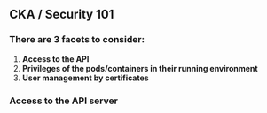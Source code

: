 ## CKA / Security 101
### There are 3 facets to consider:
  1. **Access to the API**
  2. **Privileges of the pods/containers in their running environment**
  3. **User management by certificates**
### Access to the API server  
